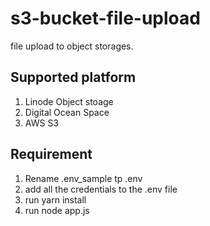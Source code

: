 # s3-bucket-file-upload
file upload to object storages.

## Supported platform
1. Linode Object stoage
2. Digital Ocean Space
3. AWS S3

## Requirement
1. Rename .env_sample tp .env
2. add all the credentials to the .env file
3. run yarn install
4. run node app.js
